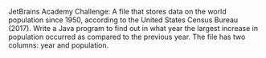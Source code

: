 
JetBrains Academy Challenge:
A file that stores data on the world population since 1950, according to the United States Census Bureau (2017).
Write a Java program to find out in what year the largest increase in population occurred as compared to the previous year.
The file has two columns: year and population.

